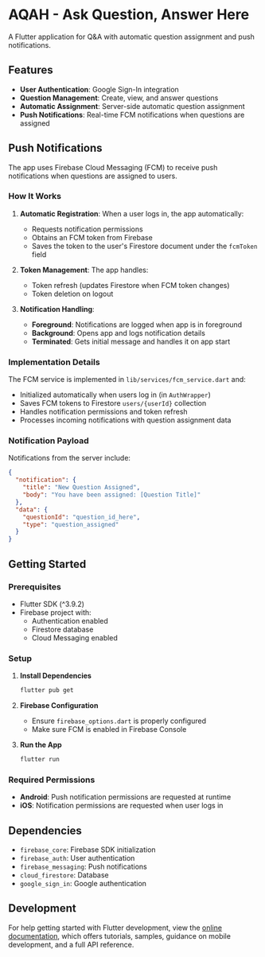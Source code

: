# AQAH - Ask Question, Answer Here

A Flutter application for Q&A with automatic question assignment and push notifications.

## Features

- **User Authentication**: Google Sign-In integration
- **Question Management**: Create, view, and answer questions
- **Automatic Assignment**: Server-side automatic question assignment
- **Push Notifications**: Real-time FCM notifications when questions are assigned

## Push Notifications

The app uses Firebase Cloud Messaging (FCM) to receive push notifications when questions are assigned to users.

### How It Works

1. **Automatic Registration**: When a user logs in, the app automatically:
   - Requests notification permissions
   - Obtains an FCM token from Firebase
   - Saves the token to the user's Firestore document under the `fcmToken` field

2. **Token Management**: The app handles:
   - Token refresh (updates Firestore when FCM token changes)
   - Token deletion on logout

3. **Notification Handling**:
   - **Foreground**: Notifications are logged when app is in foreground
   - **Background**: Opens app and logs notification details
   - **Terminated**: Gets initial message and handles it on app start

### Implementation Details

The FCM service is implemented in `lib/services/fcm_service.dart` and:
- Initialized automatically when users log in (in `AuthWrapper`)
- Saves FCM tokens to Firestore `users/{userId}` collection
- Handles notification permissions and token refresh
- Processes incoming notifications with question assignment data

### Notification Payload

Notifications from the server include:
```json
{
  "notification": {
    "title": "New Question Assigned",
    "body": "You have been assigned: [Question Title]"
  },
  "data": {
    "questionId": "question_id_here",
    "type": "question_assigned"
  }
}
```

## Getting Started

### Prerequisites

- Flutter SDK (^3.9.2)
- Firebase project with:
  - Authentication enabled
  - Firestore database
  - Cloud Messaging enabled

### Setup

1. **Install Dependencies**
   ```bash
   flutter pub get
   ```

2. **Firebase Configuration**
   - Ensure `firebase_options.dart` is properly configured
   - Make sure FCM is enabled in Firebase Console

3. **Run the App**
   ```bash
   flutter run
   ```

### Required Permissions

- **Android**: Push notification permissions are requested at runtime
- **iOS**: Notification permissions are requested when user logs in

## Dependencies

- `firebase_core`: Firebase SDK initialization
- `firebase_auth`: User authentication
- `firebase_messaging`: Push notifications
- `cloud_firestore`: Database
- `google_sign_in`: Google authentication

## Development

For help getting started with Flutter development, view the
[online documentation](https://docs.flutter.dev/), which offers tutorials,
samples, guidance on mobile development, and a full API reference.
